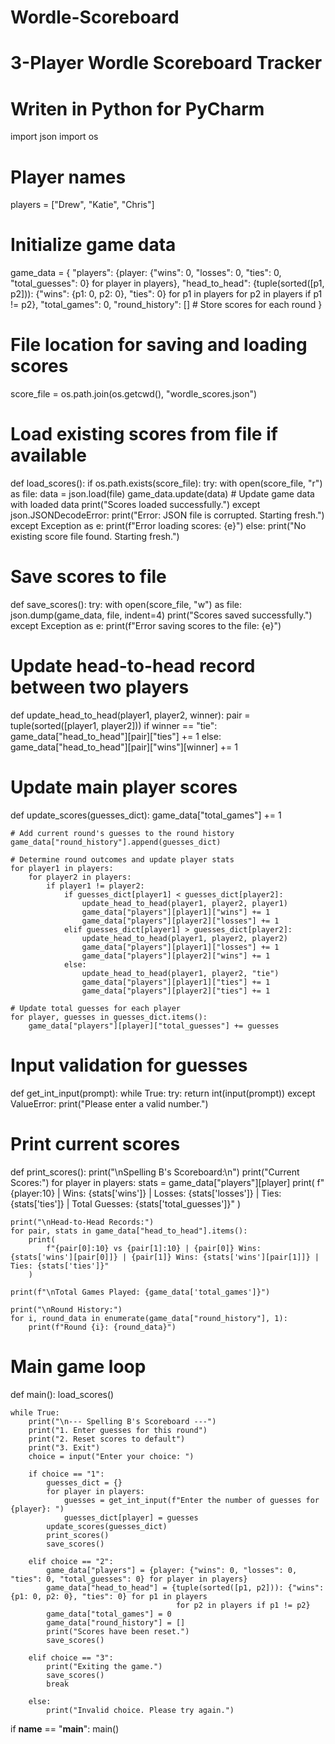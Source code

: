 # Wordle-Scoreboard
# 3-Player Wordle Scoreboard Tracker
# Writen in Python for PyCharm

import json
import os

# Player names
players = ["Drew", "Katie", "Chris"]

# Initialize game data
game_data = {
    "players": {player: {"wins": 0, "losses": 0, "ties": 0, "total_guesses": 0} for player in players},
    "head_to_head": {tuple(sorted([p1, p2])): {"wins": {p1: 0, p2: 0}, "ties": 0} for p1 in players for p2 in players if
                     p1 != p2},
    "total_games": 0,
    "round_history": []  # Store scores for each round
}

# File location for saving and loading scores
score_file = os.path.join(os.getcwd(), "wordle_scores.json")

# Load existing scores from file if available
def load_scores():
    if os.path.exists(score_file):
        try:
            with open(score_file, "r") as file:
                data = json.load(file)
                game_data.update(data)  # Update game data with loaded data
                print("Scores loaded successfully.")
        except json.JSONDecodeError:
            print("Error: JSON file is corrupted. Starting fresh.")
        except Exception as e:
            print(f"Error loading scores: {e}")
    else:
        print("No existing score file found. Starting fresh.")

# Save scores to file
def save_scores():
    try:
        with open(score_file, "w") as file:
            json.dump(game_data, file, indent=4)
        print("Scores saved successfully.")
    except Exception as e:
        print(f"Error saving scores to the file: {e}")

# Update head-to-head record between two players
def update_head_to_head(player1, player2, winner):
    pair = tuple(sorted([player1, player2]))
    if winner == "tie":
        game_data["head_to_head"][pair]["ties"] += 1
    else:
        game_data["head_to_head"][pair]["wins"][winner] += 1

# Update main player scores
def update_scores(guesses_dict):
    game_data["total_games"] += 1

    # Add current round's guesses to the round history
    game_data["round_history"].append(guesses_dict)

    # Determine round outcomes and update player stats
    for player1 in players:
        for player2 in players:
            if player1 != player2:
                if guesses_dict[player1] < guesses_dict[player2]:
                    update_head_to_head(player1, player2, player1)
                    game_data["players"][player1]["wins"] += 1
                    game_data["players"][player2]["losses"] += 1
                elif guesses_dict[player1] > guesses_dict[player2]:
                    update_head_to_head(player1, player2, player2)
                    game_data["players"][player1]["losses"] += 1
                    game_data["players"][player2]["wins"] += 1
                else:
                    update_head_to_head(player1, player2, "tie")
                    game_data["players"][player1]["ties"] += 1
                    game_data["players"][player2]["ties"] += 1

    # Update total guesses for each player
    for player, guesses in guesses_dict.items():
        game_data["players"][player]["total_guesses"] += guesses

# Input validation for guesses
def get_int_input(prompt):
    while True:
        try:
            return int(input(prompt))
        except ValueError:
            print("Please enter a valid number.")

# Print current scores
def print_scores():
    print("\nSpelling B's Scoreboard:\n")
    print("Current Scores:")
    for player in players:
        stats = game_data["players"][player]
        print(
            f"{player:10} | Wins: {stats['wins']} | Losses: {stats['losses']} | Ties: {stats['ties']} | Total Guesses: {stats['total_guesses']}"
        )

    print("\nHead-to-Head Records:")
    for pair, stats in game_data["head_to_head"].items():
        print(
            f"{pair[0]:10} vs {pair[1]:10} | {pair[0]} Wins: {stats['wins'][pair[0]]} | {pair[1]} Wins: {stats['wins'][pair[1]]} | Ties: {stats['ties']}"
        )

    print(f"\nTotal Games Played: {game_data['total_games']}")

    print("\nRound History:")
    for i, round_data in enumerate(game_data["round_history"], 1):
        print(f"Round {i}: {round_data}")

# Main game loop
def main():
    load_scores()

    while True:
        print("\n--- Spelling B's Scoreboard ---")
        print("1. Enter guesses for this round")
        print("2. Reset scores to default")
        print("3. Exit")
        choice = input("Enter your choice: ")

        if choice == "1":
            guesses_dict = {}
            for player in players:
                guesses = get_int_input(f"Enter the number of guesses for {player}: ")
                guesses_dict[player] = guesses
            update_scores(guesses_dict)
            print_scores()
            save_scores()

        elif choice == "2":
            game_data["players"] = {player: {"wins": 0, "losses": 0, "ties": 0, "total_guesses": 0} for player in players}
            game_data["head_to_head"] = {tuple(sorted([p1, p2])): {"wins": {p1: 0, p2: 0}, "ties": 0} for p1 in players
                                         for p2 in players if p1 != p2}
            game_data["total_games"] = 0
            game_data["round_history"] = []
            print("Scores have been reset.")
            save_scores()

        elif choice == "3":
            print("Exiting the game.")
            save_scores()
            break

        else:
            print("Invalid choice. Please try again.")

if __name__ == "__main__":
    main()
